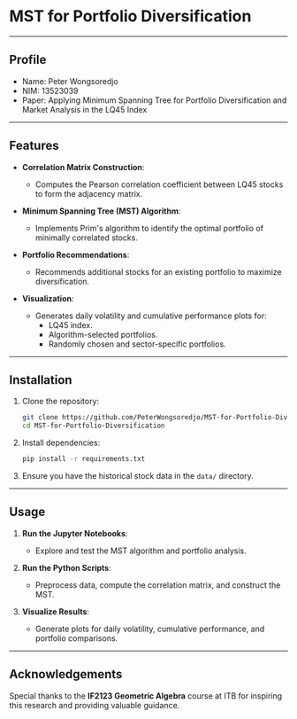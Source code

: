 # MST for Portfolio Diversification

---

## Profile

- Name: Peter Wongsoredjo
- NIM: 13523039
- Paper: Applying Minimum Spanning Tree for Portfolio Diversification and Market Analysis in the LQ45 Index

---

## Features

- **Correlation Matrix Construction**:
  - Computes the Pearson correlation coefficient between LQ45 stocks to form the adjacency matrix.
  
- **Minimum Spanning Tree (MST) Algorithm**:
  - Implements Prim's algorithm to identify the optimal portfolio of minimally correlated stocks.

- **Portfolio Recommendations**:
  - Recommends additional stocks for an existing portfolio to maximize diversification.

- **Visualization**:
  - Generates daily volatility and cumulative performance plots for:
    - LQ45 index.
    - Algorithm-selected portfolios.
    - Randomly chosen and sector-specific portfolios.

---

## Installation

1. Clone the repository:
   ```bash
   git clone https://github.com/PeterWongsoredjo/MST-for-Portfolio-Diversification.git
   cd MST-for-Portfolio-Diversification
   ```

2. Install dependencies:
   ```bash
   pip install -r requirements.txt
   ```

3. Ensure you have the historical stock data in the `data/` directory.

---

## Usage

1. **Run the Jupyter Notebooks**:
   - Explore and test the MST algorithm and portfolio analysis.

2. **Run the Python Scripts**:
   - Preprocess data, compute the correlation matrix, and construct the MST.

3. **Visualize Results**:
   - Generate plots for daily volatility, cumulative performance, and portfolio comparisons.

---

## Acknowledgements

Special thanks to the **IF2123 Geometric Algebra** course at ITB for inspiring this research and providing valuable guidance.

